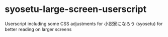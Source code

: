 # syosetu-large-screen-userscript
Userscript including some CSS adjustments for 小説家になろう (syosetu) for better reading on larger screens
